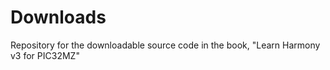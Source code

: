 # Downloads
Repository for the downloadable source code in the book, "Learn Harmony v3 for PIC32MZ"
